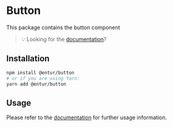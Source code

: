 # Button

This package contains the button component

> 💡 Looking for the [documentation](https://linje.entur.no/komponenter/knapper/button)?

## Installation

```sh
npm install @entur/button
# or if you are using Yarn:
yarn add @entur/button
```

## Usage

Please refer to the [documentation](https://linje.entur.no/komponenter/knapper/button) for further usage information.
